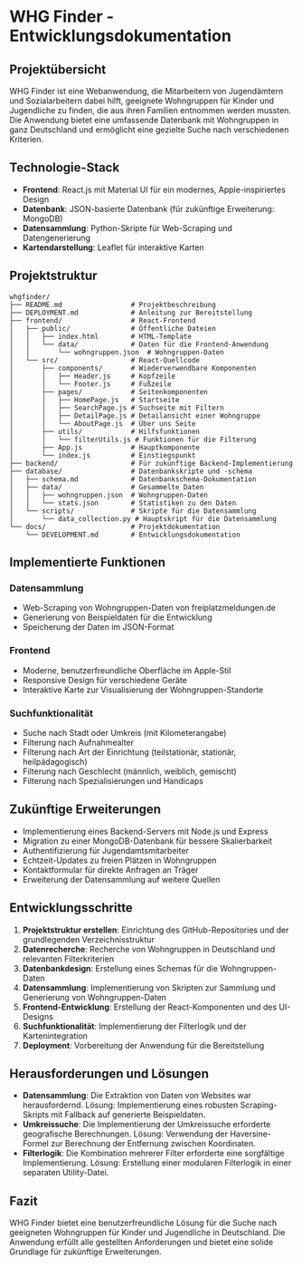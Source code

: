 # WHG Finder - Entwicklungsdokumentation

## Projektübersicht

WHG Finder ist eine Webanwendung, die Mitarbeitern von Jugendämtern und Sozialarbeitern dabei hilft, geeignete Wohngruppen für Kinder und Jugendliche zu finden, die aus ihren Familien entnommen werden mussten. Die Anwendung bietet eine umfassende Datenbank mit Wohngruppen in ganz Deutschland und ermöglicht eine gezielte Suche nach verschiedenen Kriterien.

## Technologie-Stack

- **Frontend**: React.js mit Material UI für ein modernes, Apple-inspiriertes Design
- **Datenbank**: JSON-basierte Datenbank (für zukünftige Erweiterung: MongoDB)
- **Datensammlung**: Python-Skripte für Web-Scraping und Datengenerierung
- **Kartendarstellung**: Leaflet für interaktive Karten

## Projektstruktur

```
whgfinder/
├── README.md                 # Projektbeschreibung
├── DEPLOYMENT.md             # Anleitung zur Bereitstellung
├── frontend/                 # React-Frontend
│   ├── public/               # Öffentliche Dateien
│   │   ├── index.html        # HTML-Template
│   │   └── data/             # Daten für die Frontend-Anwendung
│   │       └── wohngruppen.json  # Wohngruppen-Daten
│   └── src/                  # React-Quellcode
│       ├── components/       # Wiederverwendbare Komponenten
│       │   ├── Header.js     # Kopfzeile
│       │   └── Footer.js     # Fußzeile
│       ├── pages/            # Seitenkomponenten
│       │   ├── HomePage.js   # Startseite
│       │   ├── SearchPage.js # Suchseite mit Filtern
│       │   ├── DetailPage.js # Detailansicht einer Wohngruppe
│       │   └── AboutPage.js  # Über uns Seite
│       ├── utils/            # Hilfsfunktionen
│       │   └── filterUtils.js # Funktionen für die Filterung
│       ├── App.js            # Hauptkomponente
│       └── index.js          # Einstiegspunkt
├── backend/                  # Für zukünftige Backend-Implementierung
├── database/                 # Datenbankskripte und -schema
│   ├── schema.md             # Datenbankschema-Dokumentation
│   ├── data/                 # Gesammelte Daten
│   │   ├── wohngruppen.json  # Wohngruppen-Daten
│   │   └── stats.json        # Statistiken zu den Daten
│   └── scripts/              # Skripte für die Datensammlung
│       └── data_collection.py # Hauptskript für die Datensammlung
└── docs/                     # Projektdokumentation
    └── DEVELOPMENT.md        # Entwicklungsdokumentation
```

## Implementierte Funktionen

### Datensammlung

- Web-Scraping von Wohngruppen-Daten von freiplatzmeldungen.de
- Generierung von Beispieldaten für die Entwicklung
- Speicherung der Daten im JSON-Format

### Frontend

- Moderne, benutzerfreundliche Oberfläche im Apple-Stil
- Responsive Design für verschiedene Geräte
- Interaktive Karte zur Visualisierung der Wohngruppen-Standorte

### Suchfunktionalität

- Suche nach Stadt oder Umkreis (mit Kilometerangabe)
- Filterung nach Aufnahmealter
- Filterung nach Art der Einrichtung (teilstationär, stationär, heilpädagogisch)
- Filterung nach Geschlecht (männlich, weiblich, gemischt)
- Filterung nach Spezialisierungen und Handicaps

## Zukünftige Erweiterungen

- Implementierung eines Backend-Servers mit Node.js und Express
- Migration zu einer MongoDB-Datenbank für bessere Skalierbarkeit
- Authentifizierung für Jugendamtsmitarbeiter
- Echtzeit-Updates zu freien Plätzen in Wohngruppen
- Kontaktformular für direkte Anfragen an Träger
- Erweiterung der Datensammlung auf weitere Quellen

## Entwicklungsschritte

1. **Projektstruktur erstellen**: Einrichtung des GitHub-Repositories und der grundlegenden Verzeichnisstruktur
2. **Datenrecherche**: Recherche von Wohngruppen in Deutschland und relevanten Filterkriterien
3. **Datenbankdesign**: Erstellung eines Schemas für die Wohngruppen-Daten
4. **Datensammlung**: Implementierung von Skripten zur Sammlung und Generierung von Wohngruppen-Daten
5. **Frontend-Entwicklung**: Erstellung der React-Komponenten und des UI-Designs
6. **Suchfunktionalität**: Implementierung der Filterlogik und der Kartenintegration
7. **Deployment**: Vorbereitung der Anwendung für die Bereitstellung

## Herausforderungen und Lösungen

- **Datensammlung**: Die Extraktion von Daten von Websites war herausfordernd. Lösung: Implementierung eines robusten Scraping-Skripts mit Fallback auf generierte Beispieldaten.
- **Umkreissuche**: Die Implementierung der Umkreissuche erforderte geografische Berechnungen. Lösung: Verwendung der Haversine-Formel zur Berechnung der Entfernung zwischen Koordinaten.
- **Filterlogik**: Die Kombination mehrerer Filter erforderte eine sorgfältige Implementierung. Lösung: Erstellung einer modularen Filterlogik in einer separaten Utility-Datei.

## Fazit

WHG Finder bietet eine benutzerfreundliche Lösung für die Suche nach geeigneten Wohngruppen für Kinder und Jugendliche in Deutschland. Die Anwendung erfüllt alle gestellten Anforderungen und bietet eine solide Grundlage für zukünftige Erweiterungen.
